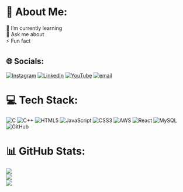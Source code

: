 # 💫 About Me:
🌱 I’m currently learning<br>💬 Ask me about<br>⚡ Fun fact


## 🌐 Socials:
[![Instagram](https://img.shields.io/badge/Instagram-%23E4405F.svg?logo=Instagram&logoColor=white)](https://instagram.com/https://www.instagram.com/baa_guru_troll_madonna?igsh=dDVpZm1wenhnaGtv) [![LinkedIn](https://img.shields.io/badge/LinkedIn-%230077B5.svg?logo=linkedin&logoColor=white)](https://linkedin.com/in/manoj-kumar-sv-3896a8348) [![YouTube](https://img.shields.io/badge/YouTube-%23FF0000.svg?logo=YouTube&logoColor=white)](https://youtube.com/@https://www.youtube.com/@manucreations2887) [![email](https://img.shields.io/badge/Email-D14836?logo=gmail&logoColor=white)](mailto:manojgowda9779@gmail.com) 

# 💻 Tech Stack:
![C](https://img.shields.io/badge/c-%2300599C.svg?style=plastic&logo=c&logoColor=white) ![C++](https://img.shields.io/badge/c++-%2300599C.svg?style=plastic&logo=c%2B%2B&logoColor=white) ![HTML5](https://img.shields.io/badge/html5-%23E34F26.svg?style=plastic&logo=html5&logoColor=white) ![JavaScript](https://img.shields.io/badge/javascript-%23323330.svg?style=plastic&logo=javascript&logoColor=%23F7DF1E) ![CSS3](https://img.shields.io/badge/css3-%231572B6.svg?style=plastic&logo=css3&logoColor=white) ![AWS](https://img.shields.io/badge/AWS-%23FF9900.svg?style=plastic&logo=amazon-aws&logoColor=white) ![React](https://img.shields.io/badge/react-%2320232a.svg?style=plastic&logo=react&logoColor=%2361DAFB) ![MySQL](https://img.shields.io/badge/mysql-4479A1.svg?style=plastic&logo=mysql&logoColor=white) ![GitHub](https://img.shields.io/badge/github-%23121011.svg?style=plastic&logo=github&logoColor=white)
# 📊 GitHub Stats:
![](https://github-readme-stats.vercel.app/api?username=manoj-manu9779&theme=ocean_dark&hide_border=false&include_all_commits=true&count_private=true)<br/>
![](https://nirzak-streak-stats.vercel.app/?user=manoj-manu9779&theme=ocean_dark&hide_border=false)<br/>
![](https://github-readme-stats.vercel.app/api/top-langs/?username=manoj-manu9779&theme=ocean_dark&hide_border=false&include_all_commits=true&count_private=true&layout=compact)
